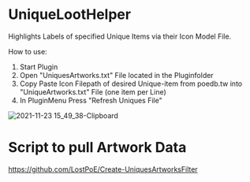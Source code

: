 # UniqueLootHelper
Highlights Labels of specified Unique Items via their Icon Model File.

How to use:

1. Start Plugin  
2. Open "UniquesArtworks.txt" File located in the Pluginfolder  
3. Copy Paste Icon Filepath of desired Unique-item from poedb.tw into "UniqueArtworks.txt" File (one item per Line)  
4. In PluginMenu Press "Refresh Uniques File"

![2021-11-23 15_49_38-Clipboard](https://user-images.githubusercontent.com/36637378/143047478-4bf8aa28-443c-469f-b763-07ab9ad5411b.png)

# Script to pull Artwork Data
https://github.com/LostPoE/Create-UniquesArtworksFilter
